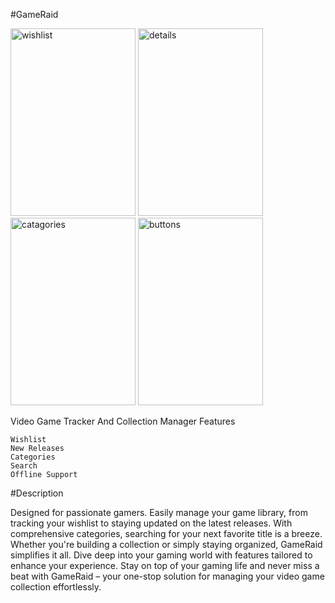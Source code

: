 #GameRaid

<img width="200" height="300" alt="wishlist" src="https://github.com/user-attachments/assets/70361eff-f57b-4ae8-be3f-ffe60c9c615f" />
<img width="200" height="300" alt="details" src="https://github.com/user-attachments/assets/80e325f9-a418-456f-8fc9-aec019bae5c2" />
<img width="200" height="300" alt="catagories" src="https://github.com/user-attachments/assets/76cc97fb-42ee-46f0-93d6-1f1b17e7fd32" />
<img width="200" height="300" alt="buttons" src="https://github.com/user-attachments/assets/0f03ba3b-b158-4d1f-8dd2-bbf77ac42459" />


Video Game Tracker And Collection Manager
Features

    Wishlist
    New Releases
    Categories
    Search
    Offline Support

#Description

Designed for passionate gamers. Easily manage your game library, from tracking your wishlist to staying updated on the latest releases. With comprehensive categories, searching for your next favorite title is a breeze. Whether you're building a collection or simply staying organized, GameRaid simplifies it all. Dive deep into your gaming world with features tailored to enhance your experience. Stay on top of your gaming life and never miss a beat with GameRaid – your one-stop solution for managing your video game collection effortlessly.
